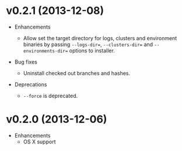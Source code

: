 # v0.2.1 (2013-12-08)

* Enhancements
  * Allow set the target directory for logs, clusters and environment binaries by passing `--logs-dir=`, `--clusters-dir=` and `--environments-dir=` options to installer.  

* Bug fixes
  * Uninstall checked out branches and hashes.

* Deprecations
  * `--force` is deprecated.

# v0.2.0 (2013-12-06)

* Enhancements
  * OS X support

